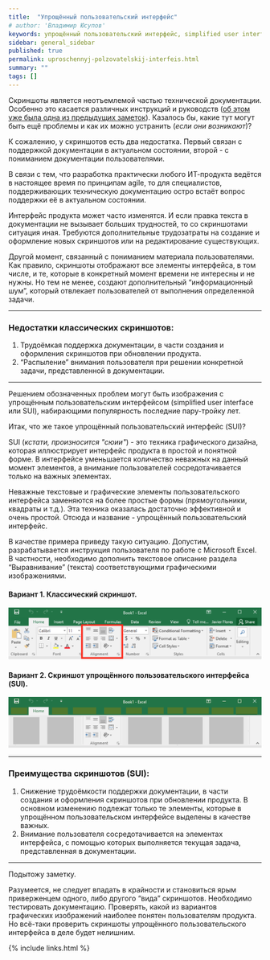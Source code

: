 ```yaml
---
title:  "Упрощённый пользовательский интерфейс"
# author: 'Владимир Юсупов'
keywords: упрощённый пользовательский интерфейс, simplified user interface, SUI, техписатель, технический писатель москва, заметки техписателя
sidebar: general_sidebar
published: true
permalink: uproschennyj-polzovatelskij-interfeis.html
summary: ""
tags: []
---
```


Скриншоты является неотъемлемой частью технической документации. Особенно это касается различных инструкций и руководств ([об этом уже была одна из предыдущих заметок](https://techwritex.ru/prosto-dobav-skrinshot.html)). Казалось бы, какие тут могут быть ещё проблемы и как их можно устранить (*если они возникают*)? 

К сожалению, у скриншотов есть два недостатка. Первый связан с поддержкой документации в актуальном состоянии, второй - с пониманием документации пользователями.

В связи с тем, что разработка практически любого ИТ-продукта ведётся в настоящее время по принципам agile, то для специалистов, поддерживающих техническую документацию остро встаёт вопрос поддержки её в актуальном состоянии. 

Интерфейс продукта может часто изменятся. И если правка текста в документации не вызывает больших трудностей, то со скриншотами ситуация иная. Требуются дополнительные трудозатраты на создание и оформление новых скриншотов или на редактирование существующих.

Другой момент, связанный с пониманием материала пользователями. Как правило, скриншоты отображают все элементы интерфейса, в том числе, и те, которые в конкретный момент времени не интересны и не нужны. Но тем не менее, создают дополнительный “информационный шум”, который отвлекает пользователей от выполнения определенной задачи.

***

### Недостатки классических скриншотов:

1. Трудоёмкая поддержка документации, в части создания и оформления скриншотов при обновлении продукта.
2. “Распыление” внимания пользователя при решении конкретной задачи, представленной в документации.

***

Решением обозначенных проблем могут быть изображения с упрощённым пользовательским интерфейсом (simplified user interface или SUI), набирающими популярность последние пару-тройку лет.

Итак, что же такое упрощённый пользовательский интерфейс (SUI)?

SUI (*кстати, произносится "сюии"*) - это техника графического дизайна, которая иллюстрирует интерфейс продукта в простой и понятной форме. В интерфейсе уменьшается количество неважных на данный момент элементов, а внимание пользователей сосредотачивается только на важных элементах.

Неважные текстовые и графические элементы пользовательского интерфейса заменяются на более простые формы (прямоугольники, квадраты и т.д.). Эта техника оказалась достаточно эффективной и очень простой. Отсюда и название - упрощённый пользовательский интерфейс.

В качестве примера приведу такую ситуацию. Допустим, разрабатывается инструкция пользователя по работе с Microsoft Excel. В частности, необходимо дополнить текстовое описание раздела “Выравнивание” (текста) соответствующими графическими изображениями.

#### Вариант 1. Классический скриншот.

 <p><img src="images/klassicheskij-skrinshot.png" alt="Пример использования классического скриншота в технической документации" /></p>

#### Вариант 2. Скриншот упрощённого пользовательского интерфейса (SUI).

 <p><img src="images/skrinshot-sui.png" alt="Пример использования SUI в технической документации" /></p>

***

### Преимущества скриншотов (SUI):

1. Снижение трудоёмкости поддержки документации, в части создания и оформления скриншотов при обновлении продукта. В основном изменению подлежат только те элементы, которые в упрощённом пользовательском интерфейсе выделены в качестве важных. 
2. Внимание пользователя сосредотачивается на элементах интерфейса, с помощью которых выполняется текущая задача, представленная в документации.

***

Подытожу заметку.

Разумеется, не следует впадать в крайности и становиться ярым приверженцем одного, либо другого “вида” скриншотов. Необходимо тестировать документацию. Проверять, какой из вариантов графических изображений наиболее понятен пользователям продукта. Но всё-таки проверить скриншоты упрощённого пользовательского интерфейса в деле будет нелишним. 

{% include links.html %}
